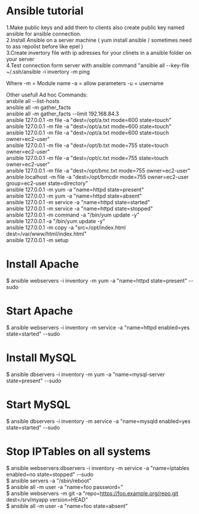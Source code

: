 # Ansible tutorial

1.Make public keys and add them to clients also create public key named ansible for ansible connection. <br />
2.Install Ansible on a server machine ( yum install ansible / sometimes need to ass repolist before like epel ) <br />
3.Create invertory file with ip adresses for your clinets in a ansible folder on your server<br />
4.Test connection form server with ansible command "ansible all --key-file ~/.ssh/ansible -i invertory -m ping<br />
    
Where
-m = Module name
-a = allow parameters
-u = username

Other usefull Ad hoc Commands: <br />
ansbile all --list-hosts <br />
ansible all -m gather_facts <br />
ansible all -m gather_facts --limit 192.168.84.3<br />
ansible 127.0.0.1 -m file -a "dest=/opt/a.txt mode=600 state=touch"<br />
ansible 127.0.0.1 -m file -a "dest=/opt/a.txt mode=600 state=touch"<br />
ansible 127.0.0.1 -m file -a "dest=/opt/a.txt mode=600 state=touch owner=ec2-user"<br />
ansible 127.0.0.1 -m file -a "dest=/opt/b.txt mode=755 state=touch owner=ec2-user"<br />
ansible 127.0.0.1 -m file -a "dest=/opt/c.txt mode=755 state=touch owner=ec2-user"<br />
ansible 127.0.0.1 -m file -a "dest=/opt/bmc.txt mode=755 owner=ec2-user"<br />
ansible localhost -m file -a "dest=/opt/bmcdir mode=755 owner=ec2-user group=ec2-user state=directory"<br />
ansible 127.0.0.1 -m yum -a "name=httpd state=present"<br />
ansible 127.0.0.1 -m yum -a "name=httpd state=absent"<br />
ansible 127.0.0.1 -m service -a "name=httpd state=started"<br />
ansible 127.0.0.1 -m service -a "name=httpd state=stopped"<br />
ansible 127.0.0.1 -m command -a "/bin/yum update -y"<br />
ansible 127.0.0.1 -a "/bin/yum update -y"<br />
ansible 127.0.0.1 -m copy -a "src=/opt/index.html dest=/var/www/html/index.html"<br />
ansible 127.0.0.1 -m setup<br />
# Install Apache<br />
$ ansible webservers -i inventory -m yum -a "name=httpd state=present" --sudo<br />
# Start Apache<br />
$ ansible webservers -i inventory -m service -a "name=httpd enabled=yes state=started" --sudo<br />
# Install MySQL<br />
$ ansible dbservers -i inventory -m yum -a "name=mysql-server state=present" --sudo<br />
# Start MySQL<br />
$ ansible dbservers -i inventory -m service -a "name=mysqld enabled=yes state=started" --sudo<br />
# Stop IPTables on all systems<br />
$ ansible webservers:dbservers -i inventory -m service -a "name=iptables enabled=no state=stopped" --sudo<br />
$ ansible servers -a "/sbin/reboot" <br />
$ ansible all -m user -a "name=foo password="<br />
$ ansible webservers -m git -a "repo=https://foo.example.org/repo.git dest=/srv/myapp version=HEAD"<br />
$ ansible all -m user -a "name=foo state=absent"<br />
